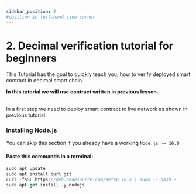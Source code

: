 ```yaml
---
sidebar_position: 2
#position in left-hand side corner
---
```


# 2. Decimal verification tutorial for beginners

This Tutorial has the goal to quickly teach you, how to verify deployed smart contract in decimal smart chain.

**In this tutorial we will use contract written in previous lesson.** 

##  
In a first step we need to deploy smart contract to live network as shown in previous tutorial.
### Installing Node.js

You can skip this section if you already have a working `Node.js >= 16.0 `

#### Paste this commands in a terminal:
```jsx title="Ubuntu"
sudo apt update
sudo apt install curl git
curl -fsSL https://deb.nodesource.com/setup_18.x | sudo -E bash -
sudo apt-get install -y nodejs
```